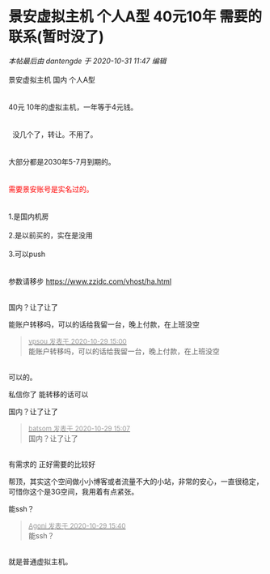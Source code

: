 # 景安虚拟主机 个人A型 40元10年 需要的联系(暂时没了)


<i class="pstatus"> 本帖最后由 dantengde 于 2020-10-31 11:47 编辑 </i><br />
<br />
景安虚拟主机 国内 个人A型<br />
<br />
<br />
 40元 10年的虚拟主机，一年等于4元钱。<br />
<br />
<br />
&nbsp;&nbsp;没几个了，转让。不用了。<br />
<br />
<br />
大部分都是2030年5-7月到期的。<br />
<br />
<br />
<font color="Red">需要景安账号是实名过的。</font><br />
<br />
<br />
1.是国内机房<br />
<br />
2.是以前买的，实在是没用<br />
<br />
3.可以push<br />
<br />
<br />
参数请移步 https://www.zzidc.com/vhost/ha.html<br />
<br />


国内？让了让了

能账户转移吗，可以的话给我留一台，晚上付款，在上班没空

<div class="quote"><blockquote><font size="2"><a href="https://www.hostloc.com/forum.php?mod=redirect&amp;goto=findpost&amp;pid=9369343&amp;ptid=759820" target="_blank"><font color="#999999">vpsou 发表于 2020-10-29 15:00</font></a></font><br />
能账户转移吗，可以的话给我留一台，晚上付款，在上班没空</blockquote></div><br />
可以的。

私信你了 能转移的话可以<img id="aimg_wdfYQ" onclick="zoom(this, this.src, 0, 0, 0)" class="zoom" src="https://cdn.jsdelivr.net/gh/hishis/forum-master/public/images/patch.gif" onmouseover="img_onmouseoverfunc(this)" onload="thumbImg(this)" border="0" alt="" />

国内？让了让了

<div class="quote"><blockquote><font size="2"><a href="https://www.hostloc.com/forum.php?mod=redirect&amp;goto=findpost&amp;pid=9369372&amp;ptid=759820" target="_blank"><font color="#999999">batsom 发表于 2020-10-29 15:07</font></a></font><br />
国内？让了让了</blockquote></div><br />
有需求的 正好需要的比较好

帮顶，其实这个空间做小小博客或者流量不大的小站，非常的安心，一直很稳定，可惜你这个是3G空间，我用着有点紧张。

能ssh？

<div class="quote"><blockquote><font size="2"><a href="https://www.hostloc.com/forum.php?mod=redirect&amp;goto=findpost&amp;pid=9369532&amp;ptid=759820" target="_blank"><font color="#999999">Agoni 发表于 2020-10-29 15:40</font></a></font><br />
能ssh？</blockquote></div><br />
就是普通虚拟主机。
